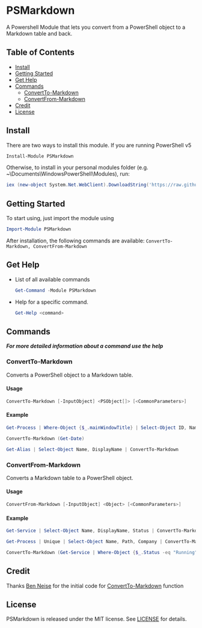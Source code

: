 # PSMarkdown
A Powershell Module that lets you convert from a PowerShell object to a Markdown table and back.

## Table of Contents

* [Install](#install)
* [Getting Started](#getting-started)
* [Get Help](#get-help)
* [Commands](#commands)
	* [ConvertTo-Markdown](#convertto-markdown)
	* [ConvertFrom-Markdown](#convertfrom-markdown)
* [Credit](#credit)
* [License](#license)

## Install

There are two ways to install this module. If you are running PowerShell v5

```powershell 
Install-Module PSMarkdown
```

Otherwise, to install in your personal modules folder (e.g. ~\Documents\WindowsPowerShell\Modules), run:

```powershell
iex (new-object System.Net.WebClient).DownloadString('https://raw.github.com/ishu3101/PSMarkdown/master/Install.ps1')
```

## Getting Started

To start using, just import the module using

```powershell
Import-Module PSMarkdown
```

After installation, the following commands are available: `ConvertTo-Markdown, ConvertFrom-Markdown`

## Get Help

* List of all available commands

    ```powershell
	Get-Command -Module PSMarkdown
    ```

* Help for a specific command.

    ```powershell
	Get-Help <command>
    ```

## Commands

***For more detailed information about a command use the help***

### ConvertTo-Markdown
Converts a PowerShell object to a Markdown table.

#### Usage
```powershell
ConvertTo-Markdown [-InputObject] <PSObject[]> [<CommonParameters>]
```

#### Example

```powershell
Get-Process | Where-Object {$_.mainWindowTitle} | Select-Object ID, Name, Path, Company | ConvertTo-Markdown
```

```powershell
ConvertTo-Markdown (Get-Date)
```

```powershell
Get-Alias | Select-Object Name, DisplayName | ConvertTo-Markdown
```

### ConvertFrom-Markdown
Converts a Markdown table to a PowerShell object.

#### Usage
```powershell
ConvertFrom-Markdown [-InputObject] <Object> [<CommonParameters>]
```

#### Example

```powershell
Get-Service | Select-Object Name, DisplayName, Status | ConvertTo-Markdown | ConvertFrom-Markdown
```

```powershell
Get-Process | Unique | Select-Object Name, Path, Company | ConvertTo-Markdown | ConvertFrom-Markdown
```

```powershell
ConvertTo-Markdown (Get-Service | Where-Object {$_.Status -eq "Running"} | Select-Object Name, DisplayName, Status) | ConvertFrom-Markdown
```

## Credit

Thanks [Ben Neise](https://github.com/GuruAnt) for the initial code for [ConvertTo-Markdown](https://gist.github.com/GuruAnt/4c837213d0f313715a93) function

## License

PSMarkdown is released under the MIT license. See [LICENSE](LICENSE) for details.
